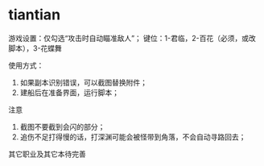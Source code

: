 # tiantian

游戏设置：仅勾选“攻击时自动瞄准敌人”；
键位：1-君临，2-百花（必须，或改脚本），3-花蝶舞

使用方式：
1. 如果副本识别错误，可以截图替换附件；
2. 建船后在准备界面，运行脚本；

注意
1. 截图不要截到会闪的部分；
2. 追伤不足打得慢的话，打深渊可能会被怪带到角落，不会自动寻路回去；

其它职业及其它本待完善